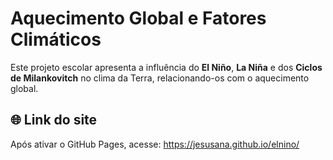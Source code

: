 
# Aquecimento Global e Fatores Climáticos

Este projeto escolar apresenta a influência do **El Niño**, **La Niña** e dos **Ciclos de Milankovitch** no clima da Terra, relacionando-os com o aquecimento global.

## 🌐 Link do site
Após ativar o GitHub Pages, acesse: https://jesusana.github.io/elnino/

